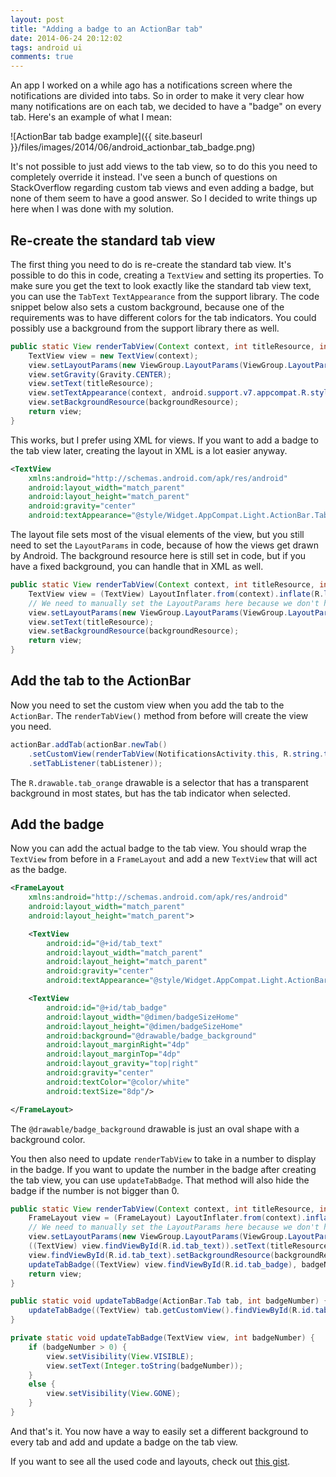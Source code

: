 ```yaml
---
layout: post
title: "Adding a badge to an ActionBar tab"
date: 2014-06-24 20:12:02
tags: android ui
comments: true
---
```

An app I worked on a while ago has a notifications screen where the notifications are divided into tabs. So in order to make it very clear how many notifications are on each tab, we decided to have a "badge" on every tab. Here's an example of what I mean:

![ActionBar tab badge example]({{ site.baseurl }}/files/images/2014/06/android_actionbar_tab_badge.png)

It's not possible to just add views to the tab view, so to do this you need to completely override it instead. I've seen a bunch of questions on StackOverflow regarding custom tab views and even adding a badge, but none of them seem to have a good answer. So I decided to write things up here when I was done with my solution.

## Re-create the standard tab view

The first thing you need to do is re-create the standard tab view. It's possible to do this in code, creating a `TextView` and setting its properties. To make sure you get the text to look exactly like the standard tab view text, you can use the `TabText` `TextAppearance` from the support library. The code snippet below also sets a custom background, because one of the requirements was to have different colors for the tab indicators. You could possibly use a background from the support library there as well.

```java
public static View renderTabView(Context context, int titleResource, int backgroundResource) {
    TextView view = new TextView(context);
    view.setLayoutParams(new ViewGroup.LayoutParams(ViewGroup.LayoutParams.MATCH_PARENT,  ViewGroup.LayoutParams.MATCH_PARENT));
    view.setGravity(Gravity.CENTER);
    view.setText(titleResource);
    view.setTextAppearance(context, android.support.v7.appcompat.R.style.Widget_AppCompat_Light_ActionBar_TabText);
    view.setBackgroundResource(backgroundResource);
    return view;
}
```

This works, but I prefer using XML for views. If you want to add a badge to the tab view later, creating the layout in XML is a lot easier anyway.

```xml
<TextView
    xmlns:android="http://schemas.android.com/apk/res/android"
    android:layout_width="match_parent"
    android:layout_height="match_parent"
    android:gravity="center"
    android:textAppearance="@style/Widget.AppCompat.Light.ActionBar.TabText"/>
```

The layout file sets most of the visual elements of the view, but you still need to set the `LayoutParams` in code, because of how the views get drawn by Android. The background resource here is still set in code, but if you have a fixed background, you can handle that in XML as well.

```java
public static View renderTabView(Context context, int titleResource, int backgroundResource) {
    TextView view = (TextView) LayoutInflater.from(context).inflate(R.layout.tab_default, null);
    // We need to manually set the LayoutParams here because we don't have a view root
    view.setLayoutParams(new ViewGroup.LayoutParams(ViewGroup.LayoutParams.MATCH_PARENT, ViewGroup.LayoutParams.MATCH_PARENT));
    view.setText(titleResource);
    view.setBackgroundResource(backgroundResource);
    return view;
}
```

## Add the tab to the ActionBar

Now you need to set the custom view when you add the tab to the `ActionBar`. The `renderTabView()` method from before will create the view you need.

```java
actionBar.addTab(actionBar.newTab()
	.setCustomView(renderTabView(NotificationsActivity.this, R.string.tab_invitations, R.drawable.tab_orange))
	.setTabListener(tabListener));
```

The `R.drawable.tab_orange` drawable is a selector that has a transparent background in most states, but has the tab indicator when selected.

## Add the badge

Now you can add the actual badge to the tab view. You should wrap the `TextView` from before in a `FrameLayout` and add a new `TextView` that will act as the badge.

```xml
<FrameLayout
    xmlns:android="http://schemas.android.com/apk/res/android"
    android:layout_width="match_parent"
    android:layout_height="match_parent">

    <TextView
        android:id="@+id/tab_text"
        android:layout_width="match_parent"
        android:layout_height="match_parent"
        android:gravity="center"
        android:textAppearance="@style/Widget.AppCompat.Light.ActionBar.TabText"/>

    <TextView
        android:id="@+id/tab_badge"
        android:layout_width="@dimen/badgeSizeHome"
        android:layout_height="@dimen/badgeSizeHome"
        android:background="@drawable/badge_background"
        android:layout_marginRight="4dp"
        android:layout_marginTop="4dp"
        android:layout_gravity="top|right"
        android:gravity="center"
        android:textColor="@color/white"
        android:textSize="8dp"/>

</FrameLayout>
```

The `@drawable/badge_background` drawable is just an oval shape with a background color.

You then also need to update `renderTabView` to take in a number to display in the badge. If you want to update the number in the badge after creating the tab view, you can use `updateTabBadge`. That method will also hide the badge if the number is not bigger than 0.

```java
public static View renderTabView(Context context, int titleResource, int backgroundResource, int badgeNumber) {
    FrameLayout view = (FrameLayout) LayoutInflater.from(context).inflate(R.layout.tab_badge, null);
    // We need to manually set the LayoutParams here because we don't have a view root
    view.setLayoutParams(new ViewGroup.LayoutParams(ViewGroup.LayoutParams.MATCH_PARENT, ViewGroup.LayoutParams.MATCH_PARENT));
    ((TextView) view.findViewById(R.id.tab_text)).setText(titleResource);
    view.findViewById(R.id.tab_text).setBackgroundResource(backgroundResource);
    updateTabBadge((TextView) view.findViewById(R.id.tab_badge), badgeNumber);
    return view;
}

public static void updateTabBadge(ActionBar.Tab tab, int badgeNumber) {
    updateTabBadge((TextView) tab.getCustomView().findViewById(R.id.tab_badge), badgeNumber);
}

private static void updateTabBadge(TextView view, int badgeNumber) {
    if (badgeNumber > 0) {
        view.setVisibility(View.VISIBLE);
        view.setText(Integer.toString(badgeNumber));
    }
    else {
        view.setVisibility(View.GONE);
    }
}
```

And that's it. You now have a way to easily set a different background to every tab and add and update a badge on the tab view.

If you want to see all the used code and layouts, check out [this gist](https://gist.github.com/kevinpelgrims/8685c8e1a68e3cd9cff9).

<script src="https://gist.github.com/kevinpelgrims/8685c8e1a68e3cd9cff9.js"></script>

